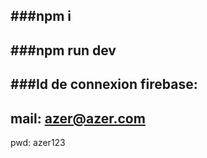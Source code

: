 ###npm i
---
###npm run dev
---
###Id de connexion firebase:
---
mail: azer@azer.com
---
pwd: azer123